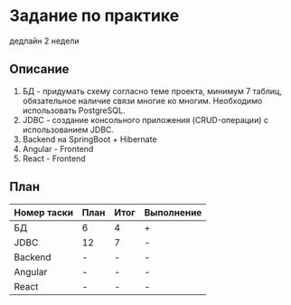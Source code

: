 # Задание по практике 
дедлайн 2 недели
## Описание
1. БД - придумать схему согласно теме проекта, минимум 7 таблиц, обязательное наличие связи многие ко многим. Необходимо использовать PostgreSQL.
2. JDBC - создание консольного приложения (CRUD-операции) с использованием JDBC.
3. Backend на SpringBoot + Hibernate
4. Angular - Frontend
5. React - Frontend

## План

| Номер таски | План | Итог | Выполнение | 
|-------------|------|------|------------|
| БД | 6| 4| +| 
| JDBC |  12| 7| - | 
| Backend |  -| -| - | 
| Angular |  -| -| - | 
| React |  -| -| - | 
